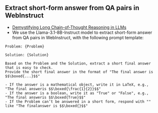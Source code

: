 

## Extract short-form answer from QA pairs in WebInstruct
- [Demystifying Long Chain-of-Thought Reasoning in LLMs](https://arxiv.org/abs/2502.03373)
- We use the Llama-3.1-8B-Instruct model to extract short-form answer from QA pairs in WebInstruct, with the following prompt template:
```
Problem: {Problem}

Solution: {Solution}

Based on the Problem and the Solution, extract a short final answer that is easy to check.
Provide the short final answer in the format of "The final answer is $$\boxed{...}$$"

- If the answer is a mathematical object, write it in LaTeX, e.g., "The final answeris $$\boxed{\frac{1}{2}}$$"
- If the answer is a boolean, write it as "True" or "False", e.g., "The final answeris $$\boxed{True}$$"
- If the Problem can’t be answered in a short form, respond with "" like "The finalanswer is $$\boxed{}$$"
```